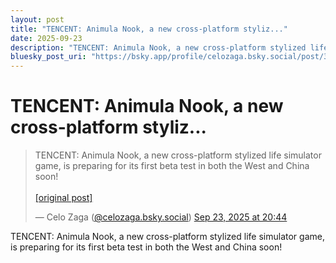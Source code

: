 ```yaml
---
layout: post
title: "TENCENT: Animula Nook, a new cross-platform styliz..."
date: 2025-09-23
description: "TENCENT: Animula Nook, a new cross-platform stylized life simulator game, is preparing for its first beta test in both the West and China soon!"
bluesky_post_uri: "https://bsky.app/profile/celozaga.bsky.social/post/3lzjrzl4z4o2v"
---
```


<h1 class="bluesky-post-title">TENCENT: Animula Nook, a new cross-platform styliz...</h1>

<blockquote class="bluesky-embed" data-bluesky-uri="at://did:plc:lmh6rennptq77inaztnovw4b/app.bsky.feed.post/3lzjrzl4z4o2v" data-bluesky-embed-color-mode="system">
<p lang="">TENCENT: Animula Nook, a new cross-platform stylized life simulator game, is preparing for its first beta test in both the West and China soon!<br><br><a href="https://bsky.app/profile/celozaga.bsky.social/post/3lzjrzl4z4o2v">[original post]</a></p>
&mdash; Celo Zaga (<a href="https://bsky.app/profile/did:plc:lmh6rennptq77inaztnovw4b?ref_src=embed">@celozaga.bsky.social</a>) <a href="https://bsky.app/profile/celozaga.bsky.social/post/3lzjrzl4z4o2v?ref_src=embed">Sep 23, 2025 at 20:44</a>
</blockquote>
<script async src="https://embed.bsky.app/static/embed.js" charset="utf-8"></script>

<p class="bluesky-post-description">TENCENT: Animula Nook, a new cross-platform stylized life simulator game, is preparing for its first beta test in both the West and China soon!</p>
